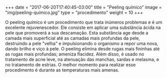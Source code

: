 +++
date = "2017-06-20T17:40:45-03:00"
title = "Peeling químico"
image = "img/peeling-quimico.jpg"
type = "procedimento"
weight = 10
+++

O peeling químico é um procedimento que trata inúmeros problemas e é um excelente rejuvenescedor. Ele consiste em aplicar uma substância ácida na pele que promoverá a sua descamação. Esta substância age desde a camada mais superficial até as camadas mais profundas da pele, destruindo a pele "velha" e impulsionando o organismo a repor uma nova, dando brilho e viço à pele. O peeling elimina desde rugas mais fininhas até as rugas mais profundas; ameniza flacidez. Além disso, é usado no tratamento de acne leve, na atenuação das manchas, sardas e melasma, e no tratamento de estrias. O melhor momento para realizar esse procedimento é durante as temperaturas mais amenas.
